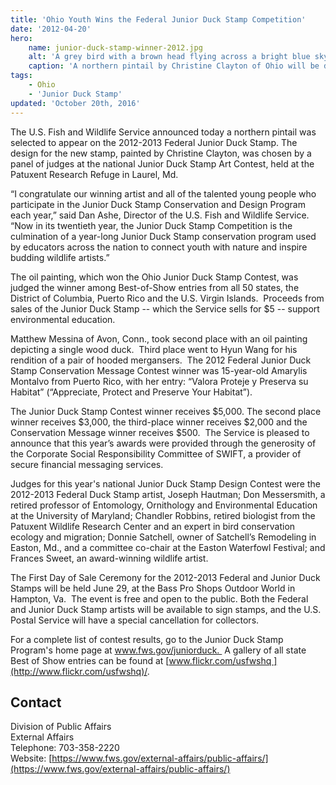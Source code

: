 ```yaml
---
title: 'Ohio Youth Wins the Federal Junior Duck Stamp Competition'
date: '2012-04-20'
hero:
    name: junior-duck-stamp-winner-2012.jpg
    alt: 'A grey bird with a brown head flying across a bright blue sky.'
    caption: 'A northern pintail by Christine Clayton of Ohio will be displayed on the 2012 Federal Junior Duck Stamp.'
tags:
    - Ohio
    - 'Junior Duck Stamp'
updated: 'October 20th, 2016'
---
```


The U.S. Fish and Wildlife Service announced today a northern pintail was selected to appear on the 2012-2013 Federal Junior Duck Stamp. The design for the new stamp, painted by Christine Clayton, was chosen by a panel of judges at the national Junior Duck Stamp Art Contest, held at the Patuxent Research Refuge in Laurel, Md.

“I congratulate our winning artist and all of the talented young people who participate in the Junior Duck Stamp Conservation and Design Program each year,” said Dan Ashe, Director of the U.S. Fish and Wildlife Service. “Now in its twentieth year, the Junior Duck Stamp Competition is the culmination of a year-long Junior Duck Stamp conservation program used by educators across the nation to connect youth with nature and inspire budding wildlife artists.”

The oil painting, which won the Ohio Junior Duck Stamp Contest, was judged the winner among Best-of-Show entries from all 50 states, the District of Columbia, Puerto Rico and the U.S. Virgin Islands.  Proceeds from sales of the Junior Duck Stamp -- which the Service sells for $5 -- support environmental education.

Matthew Messina of Avon, Conn., took second place with an oil painting depicting a single wood duck.  Third place went to Hyun Wang for his rendition of a pair of hooded mergansers.  The 2012 Federal Junior Duck Stamp Conservation Message Contest winner was 15-year-old Amarylis Montalvo from Puerto Rico, with her entry: “Valora Proteje y Preserva su Habitat” (“Appreciate, Protect and Preserve Your Habitat”).

The Junior Duck Stamp Contest winner receives $5,000\. The second place winner receives $3,000, the third-place winner receives $2,000 and the Conservation Message winner receives $500.  The Service is pleased to announce that this year’s awards were provided through the generosity of the Corporate Social Responsibility Committee of SWIFT, a provider of secure financial messaging services.

Judges for this year's national Junior Duck Stamp Design Contest were the 2012-2013 Federal Duck Stamp artist, Joseph Hautman; Don Messersmith, a retired professor of Entomology, Ornithology and Environmental Education at the University of Maryland; Chandler Robbins, retired biologist from the Patuxent Wildlife Research Center and an expert in bird conservation ecology and migration; Donnie Satchell, owner of Satchell’s Remodeling in Easton, Md., and a committee co-chair at the Easton Waterfowl Festival; and Frances Sweet, an award-winning wildlife artist.

The First Day of Sale Ceremony for the 2012-2013 Federal and Junior Duck Stamps will be held June 29, at the Bass Pro Shops Outdoor World in Hampton, Va.  The event is free and open to the public. Both the Federal and Junior Duck Stamp artists will be available to sign stamps, and the U.S. Postal Service will have a special cancellation for collectors.

For a complete list of contest results, go to the Junior Duck Stamp Program's home page at www.fws.gov/juniorduck.  A gallery of all state Best of Show entries can be found at [www.flickr.com/usfwshq ](http://www.flickr.com/usfwshq)/.

## Contact

Division of Public Affairs  
External Affairs  
Telephone: 703-358-2220  
Website: [https://www.fws.gov/external-affairs/public-affairs/](https://www.fws.gov/external-affairs/public-affairs/)
